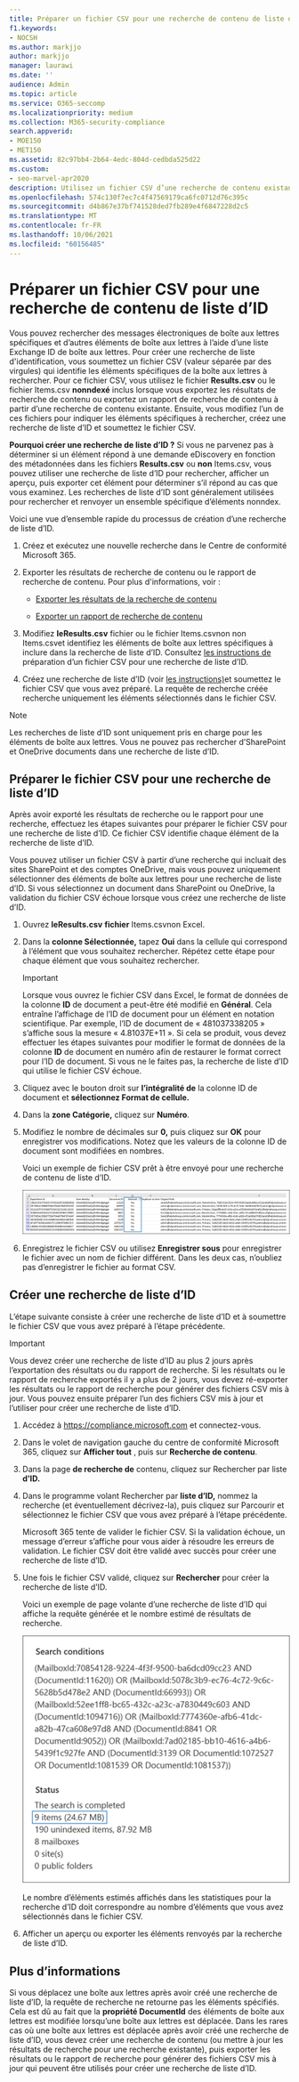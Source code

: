 ```yaml
---
title: Préparer un fichier CSV pour une recherche de contenu de liste d’ID
f1.keywords:
- NOCSH
ms.author: markjjo
author: markjjo
manager: laurawi
ms.date: ''
audience: Admin
ms.topic: article
ms.service: O365-seccomp
ms.localizationpriority: medium
ms.collection: M365-security-compliance
search.appverid:
- MOE150
- MET150
ms.assetid: 82c97bb4-2b64-4edc-804d-cedbda525d22
ms.custom:
- seo-marvel-apr2020
description: Utilisez un fichier CSV d’une recherche de contenu existante pour créer une recherche de liste d’ID qui renvoie des éléments de courrier spécifiques.
ms.openlocfilehash: 574c130f7ec7c4f47569179ca6fc0712d76c395c
ms.sourcegitcommit: d4b867e37bf741528ded7fb289e4f6847228d2c5
ms.translationtype: MT
ms.contentlocale: fr-FR
ms.lasthandoff: 10/06/2021
ms.locfileid: "60156485"
---
```

# <a name="prepare-a-csv-file-for-an-id-list-content-search"></a>Préparer un fichier CSV pour une recherche de contenu de liste d’ID

Vous pouvez rechercher des messages électroniques de boîte aux lettres spécifiques et d’autres éléments de boîte aux lettres à l’aide d’une liste Exchange ID de boîte aux lettres. Pour créer une recherche de liste d'identification, vous soumettez un fichier CSV (valeur séparée par des virgules) qui identifie les éléments spécifiques de la boîte aux lettres à rechercher. Pour ce fichier CSV, vous utilisez le fichier **Results.csv** ou le fichier Items.csv **nonndexé** inclus lorsque vous exportez les résultats de recherche de contenu ou exportez un rapport de recherche de contenu à partir d’une recherche de contenu existante. Ensuite, vous modifiez l’un de ces fichiers pour indiquer les éléments spécifiques à rechercher, créez une recherche de liste d’ID et soumettez le fichier CSV.

**Pourquoi créer une recherche de liste d’ID ?** Si vous ne parvenez pas à déterminer si un élément répond à une demande eDiscovery en fonction des métadonnées dans les fichiers **Results.csv** ou **non** Items.csv, vous pouvez utiliser une recherche de liste d’ID pour rechercher, afficher un aperçu, puis exporter cet élément pour déterminer s’il répond au cas que vous examinez. Les recherches de liste d’ID sont généralement utilisées pour rechercher et renvoyer un ensemble spécifique d’éléments nonndex.

Voici une vue d’ensemble rapide du processus de création d’une recherche de liste d’ID.

1. Créez et exécutez une nouvelle recherche dans le Centre de conformité Microsoft 365.

2. Exporter les résultats de recherche de contenu ou le rapport de recherche de contenu. Pour plus d'informations, voir :

    - [Exporter les résultats de la recherche de contenu](export-search-results.md)

    - [Exporter un rapport de recherche de contenu](export-a-content-search-report.md)

3. Modifiez **leResults.csv** fichier  ou le fichier Items.csvnon non Items.csvet identifiez les éléments de boîte aux lettres spécifiques à inclure dans la recherche de liste d’ID. Consultez [les instructions de](#prepare-the-csv-file-for-an-id-list-search) préparation d’un fichier CSV pour une recherche de liste d’ID.

4. Créez une recherche de liste d’ID (voir [les instructions)](#create-an-id-list-search)et soumettez le fichier CSV que vous avez préparé. La requête de recherche créée recherche uniquement les éléments sélectionnés dans le fichier CSV.

> [!NOTE]
> Les recherches de liste d’ID sont uniquement pris en charge pour les éléments de boîte aux lettres. Vous ne pouvez pas rechercher d’SharePoint et OneDrive documents dans une recherche de liste d’ID.

## <a name="prepare-the-csv-file-for-an-id-list-search"></a>Préparer le fichier CSV pour une recherche de liste d’ID

Après avoir exporté les résultats de recherche ou le rapport pour une recherche, effectuez les étapes suivantes pour préparer le fichier CSV pour une recherche de liste d’ID. Ce fichier CSV identifie chaque élément de la recherche de liste d’ID.

Vous pouvez utiliser un fichier CSV à partir d’une recherche qui incluait des sites SharePoint et des comptes OneDrive, mais vous pouvez uniquement sélectionner des éléments de boîte aux lettres pour une recherche de liste d’ID. Si vous sélectionnez un document dans SharePoint ou OneDrive, la validation du fichier CSV échoue lorsque vous créez une recherche de liste d’ID.

1. Ouvrez **leResults.csv** **fichier** Items.csvnon Excel.

2. Dans la **colonne Sélectionnée,** tapez **Oui** dans la cellule qui correspond à l’élément que vous souhaitez rechercher. Répétez cette étape pour chaque élément que vous souhaitez rechercher.

    > [!IMPORTANT]
    > Lorsque vous ouvrez le fichier CSV dans Excel, le format de données de la colonne **ID** de document a peut-être été modifié en **Général**. Cela entraîne l’affichage de l’ID de document pour un élément en notation scientifique. Par exemple, l’ID de document de « 481037338205 » s’affiche sous la mesure « 4.81037E+11 ». Si cela se produit, vous devez effectuer les étapes suivantes  pour modifier le format de données de la colonne **ID** de document en numéro afin de restaurer le format correct pour l’ID de document. Si vous ne le faites pas, la recherche de liste d’ID qui utilise le fichier CSV échoue.

3. Cliquez avec le bouton droit sur **l’intégralité de** la colonne ID de document et **sélectionnez Format de cellule.**

4. Dans la **zone Catégorie,** cliquez sur **Numéro**.

5. Modifiez le nombre de décimales sur **0,** puis cliquez sur **OK** pour enregistrer vos modifications. Notez que les valeurs de la colonne ID de document sont modifiées en nombres.

    Voici un exemple de fichier CSV prêt à être envoyé pour une recherche de contenu de liste d’ID.

    ![Exemple de fichier CSV pour une recherche de contenu ciblée.](../media/SearchIDListCSVFile.png)

6. Enregistrez le fichier CSV ou utilisez **Enregistrer sous** pour enregistrer le fichier avec un nom de fichier différent. Dans les deux cas, n’oubliez pas d’enregistrer le fichier au format CSV.

## <a name="create-an-id-list-search"></a>Créer une recherche de liste d’ID

L’étape suivante consiste à créer une recherche de liste d’ID et à soumettre le fichier CSV que vous avez préparé à l’étape précédente.

> [!IMPORTANT]
> Vous devez créer une recherche de liste d’ID au plus 2 jours après l’exportation des résultats ou du rapport de recherche. Si les résultats ou le rapport de recherche exportés il y a plus de 2 jours, vous devez ré-exporter les résultats ou le rapport de recherche pour générer des fichiers CSV mis à jour. Vous pouvez ensuite préparer l’un des fichiers CSV mis à jour et l’utiliser pour créer une recherche de liste d’ID.

1. Accédez à <https://compliance.microsoft.com> et connectez-vous.

2. Dans le volet de navigation gauche du centre de conformité Microsoft 365, cliquez sur **Afficher tout** , puis sur **Recherche de contenu**.

3. Dans la page **de recherche de** contenu, cliquez sur Rechercher par liste **d’ID.**

4. Dans le programme volant Rechercher par **liste d’ID,** nommez  la recherche (et éventuellement décrivez-la), puis cliquez sur Parcourir et sélectionnez le fichier CSV que vous avez préparé à l’étape précédente.

    Microsoft 365 tente de valider le fichier CSV. Si la validation échoue, un message d’erreur s’affiche pour vous aider à résoudre les erreurs de validation. Le fichier CSV doit être validé avec succès pour créer une recherche de liste d’ID.

5. Une fois le fichier CSV validé, cliquez sur **Rechercher** pour créer la recherche de liste d’ID.

    Voici un exemple de page volante d’une recherche de liste d’ID qui affiche la requête générée et le nombre estimé de résultats de recherche.

    ![Requête de recherche pour la recherche de liste d’ID.](../media/SearchIDListFlyout.png)

    Le nombre d’éléments estimés affichés dans les statistiques pour la recherche d’ID doit correspondre au nombre d’éléments que vous avez sélectionnés dans le fichier CSV.

6. Afficher un aperçu ou exporter les éléments renvoyés par la recherche de liste d’ID.

## <a name="more-information"></a>Plus d’informations

Si vous déplacez une boîte aux lettres après avoir créé une recherche de liste d’ID, la requête de recherche ne retourne pas les éléments spécifiés. Cela est dû au fait que la **propriété DocumentId** des éléments de boîte aux lettres est modifiée lorsqu’une boîte aux lettres est déplacée. Dans les rares cas où une boîte aux lettres est déplacée après avoir créé une recherche de liste d’ID, vous devez créer une recherche de contenu (ou mettre à jour les résultats de recherche pour une recherche existante), puis exporter les résultats ou le rapport de recherche pour générer des fichiers CSV mis à jour qui peuvent être utilisés pour créer une recherche de liste d’ID.
